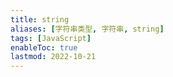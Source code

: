 ```yaml
---
title: string
aliases: [字符串类型, 字符串, string]
tags: [JavaScript]
enableToc: true
lastmod: 2022-10-21
---
```

